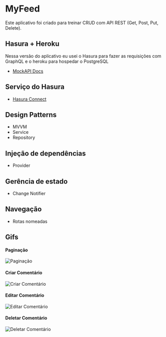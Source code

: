 # MyFeed

Este aplicativo foi criado para treinar CRUD com API REST (Get, Post, Put, Delete).

## Hasura + Heroku

Nessa versão do aplicativo eu usei o Hasura para fazer as requisições com GraphQL e o heroku para hospedar o PostgreSQL

- [MockAPI Docs]([https://mockapi.io/docs](https://hasura.io/docs/latest/graphql/core/deployment/deployment-guides/heroku/))

## Serviço do Hasura
- [Hasura Connect](https://pub.dev/packages/hasura_connect)

## Design Patterns

- MVVM
- Service
- Repository

## Injeção de dependências

- Provider

## Gerência de estado

- Change Notifier

## Navegação

- Rotas nomeadas

## Gifs
  
  #### Paginação
  ![Paginação](https://github.com/ArlysthonFeitosa/MyFeed-GraphQL-CRUD/blob/master/project_gifs/pagination.gif)<br/>
  
  #### Criar Comentário
  ![Criar Comentário](https://github.com/ArlysthonFeitosa/MyFeed-GraphQL-CRUD/blob/master/project_gifs/post.gif)<br/>
  
  #### Editar Comentário
  ![Editar Comentário](https://github.com/ArlysthonFeitosa/MyFeed-GraphQL-CRUD/blob/master/project_gifs/edit.gif)<br/>
  
  #### Deletar Comentário
  ![Deletar Comentário](https://github.com/ArlysthonFeitosa/MyFeed-GraphQL-CRUD/blob/master/project_gifs/delete.gif)<br/>
